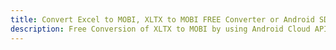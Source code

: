 ---title: Convert Excel to MOBI, XLTX to MOBI FREE Converter or Android SDKdescription: Free Conversion of XLTX to MOBI by using Android Cloud APIs & SDKs. Also Create, Edit & Render Microsoft Excel, CSV and SpreadsheetML worksheets or spreadsheet in the Cloud.---